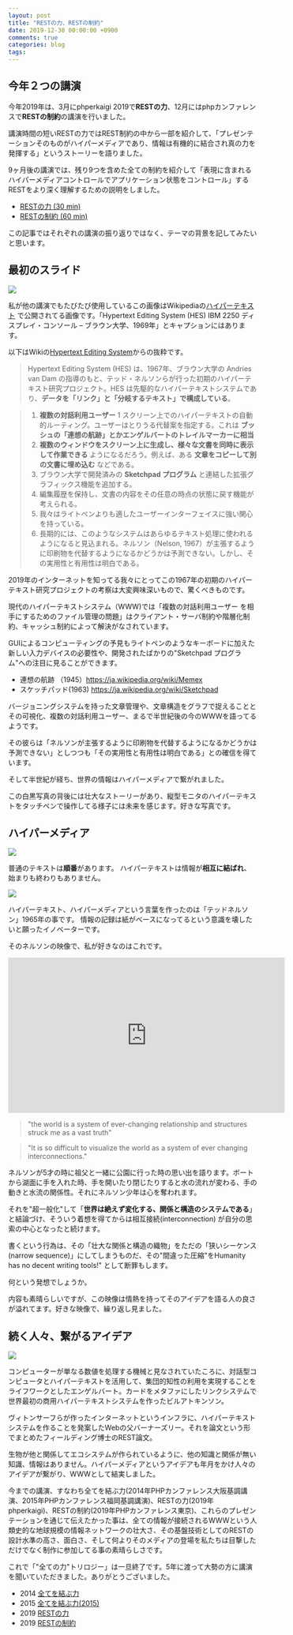 ```yaml
---
layout: post
title: "RESTの力、RESTの制約"
date: 2019-12-30 00:00:00 +0900
comments: true
categories: blog
tags:
---
```


## 今年２つの講演

今年2019年は、3月にphperkaigi 2019で**RESTの力**、12月にはphpカンファレンスで**RESTの制約**の講演を行いました。

講演時間の短いRESTの力ではREST制約の中から一部を紹介して、「プレゼンテーションそのものがハイパーメディアであり、情報は有機的に結合され真の力を発揮する」というストーリーを語りました。

9ヶ月後の講演では、残り9つを含めた全ての制約を紹介して「表現に含まれるハイパーメディアコントロールでアプリケーション状態をコントロール」するRESTをより深く理解するための説明をしました。

* [RESTの力 (30 min)](https://fortee.jp/phperkaigi-2019/proposal/777a19ee-2d1a-483d-a457-f72ef0bf5fbe)
* [RESTの制約 (60 min)](https://fortee.jp/phpcon-2019/proposal/9fa39956-77db-4a1d-a5b9-db7bf608ae55)

この記事ではそれぞれの講演の振り返りではなく、テーマの背景を記してみたいと思います。

## 最初のスライド

<img src="/images/phperkaigi2019/the-power-of-rest.001.jpeg">

私が他の講演でもたびたび使用しているこの画像はWikipediaの[ハイパーテキスト](https://ja.wikipedia.org/wiki/%E3%83%8F%E3%82%A4%E3%83%91%E3%83%BC%E3%83%86%E3%82%AD%E3%82%B9%E3%83%88)
で公開されてる画像です。「Hypertext Editing System (HES) IBM 2250 ディスプレイ・コンソール – ブラウン大学、1969年」とキャプションにはあります。

以下はWikiの[Hypertext Editing System](https://ja.wikipedia.org/wiki/Hypertext_Editing_System)からの抜粋です。

> Hypertext Editing System (HES) は、1967年、ブラウン大学の Andries van Dam の指導のもと、テッド・ネルソンらが行った初期のハイパーテキスト研究プロジェクト。HES は先駆的なハイパーテキストシステムであり、**データを「リンク」と「分岐するテキスト」で構成している**。

>  1. **複数の対話利用ユーザー**
>  1 スクリーン上でのハイパーテキストの自動的ルーティング。ユーザーはとりうる代替案を指定する。これは **ブッシュの「連想の航跡」とかエンゲルバートのトレイルマーカーに相当**
>  1. **複数のウィンドウをスクリーン上に生成し、様々な文書を同時に表示して作業できる** ようになるだろう。例えば、ある **文章をコピーして別の文書に埋め込む** などである。
>  1. ブラウン大学で開発済みの **Sketchpad プログラム** と連結した拡張グラフィックス機能を追加する。
>  1. 編集履歴を保持し、文書の内容をその任意の時点の状態に戻す機能が考えられる。
>  1. 我々はライトペンよりも適したユーザーインターフェイスに強い関心を持っている。
>  1. 長期的には、このようなシステムはあらゆるテキスト処理に使われるようになると見込まれる。ネルソン（Nelson, 1967）が主張するように印刷物を代替するようになるかどうかは予測できない。しかし、その実用性と有用性は明白である。

2019年のインターネットを知ってる我々にとってこの1967年の初期のハイパーテキスト研究プロジェクトの考察は大変興味深いもので、驚くべきものです。

現代のハイパーテキストシステム（WWW)では「複数の対話利用ユーザー を相手にするためのファイル管理の問題」はクライアント・サーバ制約や階層化制約、キャッシュ制約によって解決がなされています。

GUIによるコンピューティングの予見もライトペンのようなキーボードに加えた新しい入力デバイスの必要性や、開発されたばかりの"Sketchpad プログラム"への注目に見ることができます。


* 連想の航跡 （1945）https://ja.wikipedia.org/wiki/Memex
* スケッチパッド(1963) https://ja.wikipedia.org/wiki/Sketchpad

バージョニングシステムを持った文章管理や、文章構造をグラフで捉えることとその可視化、複数の対話利用ユーザー、まるで半世紀後の今のWWWを語ってるようです。

その彼らは「ネルソンが主張するように印刷物を代替するようになるかどうかは予測できない」としつつも「その実用性と有用性は明白である」との確信を得ています。

そして半世紀が経ち、世界の情報はハイパーメディアで繋がれました。

この白黒写真の背後には壮大なストーリーがあり、縦型モニタのハイパーテキストをタッチペンで操作してる様子には未来を感じます。好きな写真です。

## ハイパーメディア

<img src="/images/phperkaigi2019/the-power-of-rest.004.jpeg">

普通のテキストは**順番**があります。
ハイパーテキストは情報が**相互に結ばれ**、始まりも終わりもありません。

<img src="/images/phperkaigi2019/the-power-of-rest.005.jpeg">

ハイパーテキスト、ハイパーメディアという言葉を作ったのは「テッドネルソン」1965年の事です。
情報の記録は紙がベースになってるという意識を壊したいと願ったイノベーターです。

そのネルソンの映像で、私が好きなのはこれです。

<iframe width="560" height="315" src="https://www.youtube.com/embed/Bqx6li5dbEY" frameborder="0" allow="accelerometer; autoplay; encrypted-media; gyroscope; picture-in-picture" allowfullscreen></iframe>

> "the world is a system of ever-changing relationship and structures struck me as a vast truth"

> "It is so difficult to visualize the world as a system of ever changing interconnections."

ネルソンが5才の時に祖父と一緒に公園に行った時の思い出を語ります。ボートから湖面に手を入れた時、手を開いたり閉じたりすると水の流れが変わる、手の動きと水流の関係性。それにネルソン少年は心を奪われます。

それを"超一般化"して「**世界は絶えず変化する、関係と構造のシステムである**」と結論づけ、そういう着想を得てからは相互接続(interconnection) が自分の思索の中心となったと続けます。

書くという行為は、その「壮大な関係と構造の織物」をただの「狭いシーケンス(narrow sequence)」にしてしまうものだ、その"間違った圧縮"をHumanity has no decent writing tools!" として断罪もします。

何という発想でしょうか。

内容も素晴らしいですが、この映像は情熱を持ってそのアイデアを語る人の良さが溢れてます。好きな映像で、繰り返し見ました。

## 続く人々、繋がるアイデア

<img src="/images/phperkaigi2019/web_legends.jpeg">

コンピューターが単なる数値を処理する機械と見なされていたころに、対話型コンピュータとハイパーテキストを活用して、集団的知性の利用を実現することをライフワークとしたエンゲルバート。カードをメタファにしたリンクシステムで世界最初の商用ハイパーテキストシステムを作ったビルアトキンソン。

ヴィトンサーフらが作ったインターネットというインフラに、ハイパーテキストシステムを作ることを発案したWebの父バーナーズリー。それを論文という形でまとめたフィールディング博士のREST論文。

生物が他と関係してエコシステムが作られているように、他の知識と関係が無い知識、情報はありません。ハイパーメディアというアイデアも年月をかけ人々のアイデアが繋がり、WWWとして結実しました。

今までの講演、すなわち全てを結ぶ力(2014年PHPカンファレンス大阪基調講演、2015年PHPカンファレンス福岡基調講演)、RESTの力(2019年phperkaigi)、RESTの制約(2019年PHPカンファレンス東京)、これらのプレゼンテーションを通じて伝えたかった事は、全ての情報が接続されるWWWという人類史的な地球規模の情報ネットワークの壮大さ、その基盤技術としてのRESTの設計水準の高さ、面白さ、そして何よりそのメディアの登場を私たちは目撃しただけでなく制作に参加してる事の素晴らしさです。

これで「"全ての力"トリロジー」は一旦終了です。5年に渡って大勢の方に講演を聞いていただきました。ありがとうございました。

 * 2014 [全てを結ぶ力](https://www.youtube.com/watch?v=wMYW-ox3BIg)
 * 2015 [全てを結ぶ力(2015)](https://speakerdeck.com/koriym/the-power-of-connecting-everything-together)
 * 2019 [RESTの力](https://www.youtube.com/watch?v=970PiIJqhwQ)
 * 2019 [RESTの制約](https://www.youtube.com/watch?v=MPZTfJ9Kpo8)
